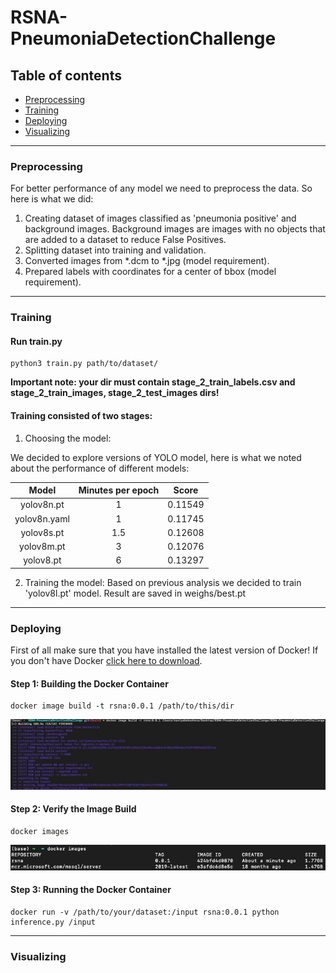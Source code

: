 # RSNA-PneumoniaDetectionChallenge

## Table of contents

- [Preprocessing](#Preprocessing)
- [Training](#Training)
- [Deploying](#Deploying)
- [Visualizing](#Visualizing)

-----

### Preprocessing

For better performance of any model we need to preprocess the data. So here is what we did: 

1. Creating dataset of images classified as 'pneumonia positive' and background images. Background images are images with no objects that are added to a dataset to reduce False Positives.
2. Splitting dataset into training and validation.
3. Converted images from *.dcm to *.jpg (model requirement).
4. Prepared labels with coordinates for a center of bbox (model requirement). 

-----

### Training

#### Run train.py

```
python3 train.py path/to/dataset/
```
**Important note: your dir must contain stage_2_train_labels.csv and stage_2_train_images, stage_2_test_images dirs!** 

#### Training consisted of two stages:

1. Choosing the model:

We decided to explore versions of YOLO model, here is what we noted about the performance of different models:

| **Model** | **Minutes per epoch** | **Score** |
| :-------: | :-------------------: | :-------: |
| yolov8n.pt | 1 | 0.11549 |
| yolov8n.yaml | 1 | 0.11745 |
| yolov8s.pt | 1.5 | 0.12608 |
| yolov8m.pt | 3 | 0.12076 |
| yolov8.pt | 6 | 0.13297 |

2. Training the model: Based on previous analysis we decided to train 'yolov8l.pt' model. Result are saved in weighs/best.pt

-----

### Deploying

First of all make sure that you have installed the latest version of Docker!
If you don't have Docker [click here to download](https://www.docker.com/products/docker-desktop/).

#### Step 1: Building the Docker Container

```
docker image build -t rsna:0.0.1 /path/to/this/dir
```

![Screenshot](images/dockerscreen1.jpeg)

#### Step 2: Verify the Image Build

```
docker images
```

![Screenshot](images/dockerscreen2.jpeg)

#### Step 3: Running the Docker Container

```
docker run -v /path/to/your/dataset:/input rsna:0.0.1 python inference.py /input
```
------

### Visualizing


